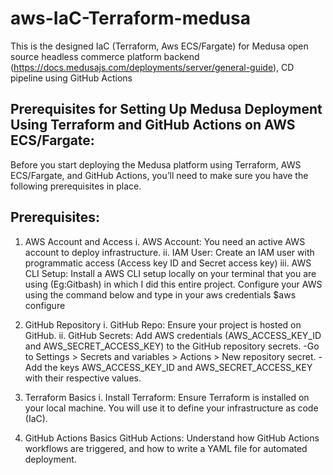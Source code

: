 # aws-IaC-Terraform-medusa
This is the designed IaC (Terraform, Aws ECS/Fargate) for Medusa open source headless commerce platform backend (https://docs.medusajs.com/deployments/server/general-guide), CD pipeline using GitHub Actions

## Prerequisites for Setting Up Medusa Deployment Using Terraform and GitHub Actions on AWS ECS/Fargate:
Before you start deploying the Medusa platform using Terraform, AWS ECS/Fargate, and GitHub Actions, you’ll need to make sure you have the following prerequisites in place.

## Prerequisites:

   1. AWS Account and Access i. AWS Account: You need an active AWS account to deploy infrastructure. ii. IAM User: Create an IAM user with programmatic access (Access key ID and Secret 
      access key) iii. AWS CLI Setup: Install a AWS CLI setup locally on your terminal that you are using (Eg:Gitbash) in which
      I did this entire project. Configure your AWS using the command below and type in your aws credentials $aws configure

   2. GitHub Repository
      i. GitHub Repo: Ensure your project is hosted on GitHub. ii. GitHub Secrets: Add AWS credentials (AWS_ACCESS_KEY_ID and AWS_SECRET_ACCESS_KEY) to the GitHub repository secrets. -Go to 
      Settings > Secrets and variables > Actions > New repository secret. - Add the keys AWS_ACCESS_KEY_ID and AWS_SECRET_ACCESS_KEY with their respective values.

   3. Terraform Basics i. Install Terraform: Ensure Terraform is installed on your local machine. You will use it to define your infrastructure as code (IaC).

   4. GitHub Actions Basics GitHub Actions: Understand how GitHub Actions workflows are triggered, and how to write a YAML file for automated deployment.
